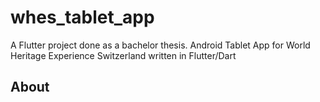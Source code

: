 # whes_tablet_app

A Flutter project done as a bachelor thesis. Android Tablet App for World Heritage Experience Switzerland written in Flutter/Dart

## About


